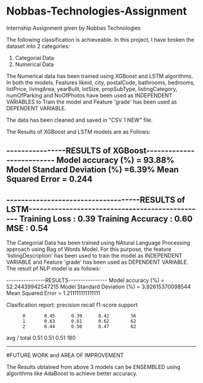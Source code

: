 # Nobbas-Technologies-Assignment
Internship Assignment given by Nobbas Technologies

The following classification is achieveable. In this project, I have broken the dataset into 2 categories:
1. Categorial Data
2. Numerical Data

The Numerical data has been trained using XGBoost and LSTM algorithms. In both the models, Features likeid, city, postalCode, bathrooms, bedrooms,
listPrice, livingArea, yearBuilt, lotSize, propSubType, listingCategory, numOfParking and NoOfPhotos have been used as INDEPENDENT VARIABLES
to Train the model and Feature 'grade' has been used as DEPENDENT VARIABLE.
      
The data has been cleaned and saved in "CSV 1 NEW" file.

The Results of XGBoost and LSTM models are as Follows:

----------------RESULTS of XGBoost--------------------------
Model accuracy (%) = 93.88%
Model Standard Deviation (%) =6.39%
Mean Squared Error = 0.244
------------------------------------------------------------
------------------------------------RESULTS of LSTM------------------------------------------------
Training Loss : 0.39
Training Accuracy : 0.60
MSE : 0.54
---------------------------------------------------------------------------------------------------



The Categorial Data has been trained using NAtural Language Processing approach using Bag of Words Model. For this purpose, the feature 
'listingDescription' has been used to train the model as INDEPENDENT VARIABLE and Feature 'grade' has been used as DEPENDENT VARIABLE. The result
pf NLP model is as follows:

----------------RESULTS----------------
Model accuracy (%) =  52.24439942547215
Model Standard Deviation (%) = 3.92615370098544
Mean Squared Error =  1.211111111111111

Clasification report:
              precision    recall  f1-score   support

          0       0.45      0.39      0.42        56
          1       0.63      0.61      0.62        62
          2       0.44      0.50      0.47        62

avg / total       0.51      0.51      0.51       180
_____________________________________________________


#FUTURE WORK and AREA OF IMPROVEMENT

The Results obtained from above 3 models can be ENSEMBLED using algorithms like AdaBoost to achieve better accuracy.

